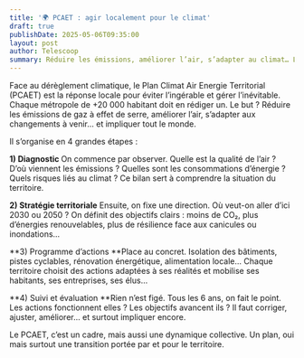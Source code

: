 ```yaml
---
title: '🌍 PCAET : agir localement pour le climat'
draft: true
publishDate: 2025-05-06T09:35:00
layout: post
author: Telescoop
summary: Réduire les émissions, améliorer l’air, s’adapter au climat… Le Plan Climat Air Energie Territorial (PCAET), c’est le plan d’action local pour éviter l'ingérable et gérer l'inévitable
---
```

Face au dérèglement climatique, le  Plan Climat Air Energie Territorial (PCAET) est la réponse locale pour éviter l’ingérable et gérer l’inévitable.
 Chaque métropole de +20 000 habitant doit en rédiger un. Le but ? Réduire les émissions de gaz à effet de serre, améliorer l’air, s’adapter aux changements à venir... et impliquer tout le monde.

Il s’organise en 4 grandes étapes :

**1) Diagnostic&#32;** On commence par observer. Quelle est la qualité de l’air ? D’où viennent les émissions ? Quelles sont les consommations d’énergie ? Quels risques liés au climat ? Ce bilan sert à comprendre la situation du territoire.

**2) Stratégie territoriale** Ensuite, on fixe une direction. Où veut-on aller d’ici 2030 ou 2050 ? On définit des objectifs clairs : moins de CO₂, plus d’énergies renouvelables, plus de résilience face aux canicules ou inondations...

**3) Programme d’actions&#32;**Place au concret. Isolation des bâtiments, pistes cyclables, rénovation énergétique, alimentation locale... Chaque territoire choisit des actions adaptées à ses réalités et mobilise ses habitants, ses entreprises, ses élus...

**4) Suivi et évaluation&#32;**Rien n’est figé. Tous les 6 ans, on fait le point. Les actions fonctionnent elles ? Les objectifs avancent ils ? Il faut corriger, ajuster, améliorer... et surtout impliquer encore.

Le PCAET, c’est un cadre, mais aussi une dynamique collective. Un plan, oui mais surtout une transition portée par et pour le territoire.
